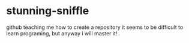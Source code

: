 # stunning-sniffle
github teaching me how to create a repository
it seems to be difficult to learn programing, but anyway i will master it!
